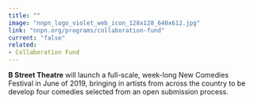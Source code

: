 ```yaml
---
title: ""
image: "nnpn_logo_violet_web_icon_128x128_640x612.jpg"
link: "nnpn.org/programs/collaboration-fund"
current: "false"
related:
- Collaboration Fund
---
```


**B Street Theatre** will launch a full-scale, week-long New Comedies Festival in June of 2019, bringing in artists from across the country to be develop four comedies selected from an open submission process.

